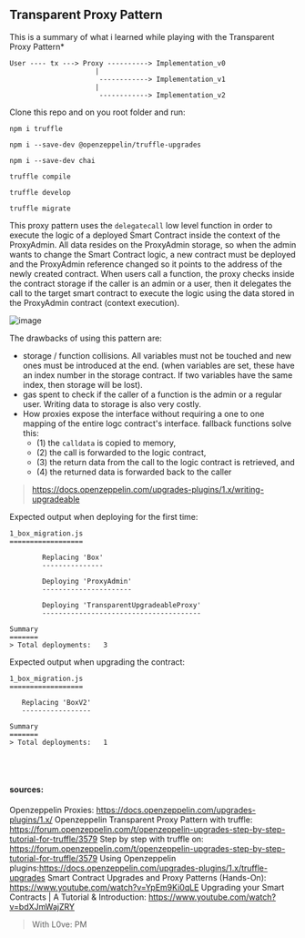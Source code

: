 ## Transparent Proxy Pattern

This is a summary of what i learned while playing with the Transparent Proxy Pattern\*

```
User ---- tx ---> Proxy ----------> Implementation_v0
                     |
                      ------------> Implementation_v1
                     |
                      ------------> Implementation_v2
```



Clone this repo and on you root folder and run:

```
npm i truffle
```
```
npm i --save-dev @openzeppelin/truffle-upgrades
```
```
npm i --save-dev chai
``` 
```
truffle compile
```
```
truffle develop
```
```
truffle migrate
```

This proxy pattern uses the `delegatecall` low level function in order to execute the logic of a deployed Smart Contract inside the context of the ProxyAdmin. All data resides on the ProxyAdmin storage, so when the admin wants to change the Smart Contract logic, a new contract must be deployed and the ProxyAdmin reference changed so it points to the address of the newly created contract.
When users call a function, the proxy checks inside the contract storage if the caller is an admin or a user, then it delegates the call to the target smart contract to execute the logic using the data stored in the ProxyAdmin contract (context execution).

![image](https://user-images.githubusercontent.com/47452703/137991907-280555eb-ca0f-4521-9310-11af119690c4.png)



The drawbacks of using this pattern are:

- storage / function collisions. All variables must not be touched and new ones must be introduced at the end. (when variables are set, these have an index number in the storage contract. If two variables have the same index, then storage will be lost).
- gas spent to check if the caller of a function is the admin or a regular user. Writing data to storage is also very costly.
- How proxies expose the interface without requiring a one to one mapping of the entire logc contract's interface. fallback functions solve this:
  - (1) the `calldata` is copied to memory,
  - (2) the call is forwarded to the logic contract,
  - (3) the return data from the call to the logic contract is retrieved, and
  - (4) the returned data is forwarded back to the caller

> https://docs.openzeppelin.com/upgrades-plugins/1.x/writing-upgradeable

Expected output when deploying for the first time:

```
1_box_migration.js
==================

		Replacing 'Box'
		---------------

		Deploying 'ProxyAdmin'
		----------------------

		Deploying 'TransparentUpgradeableProxy'
		---------------------------------------

Summary
=======
> Total deployments:   3
```

Expected output when upgrading the contract:

```
1_box_migration.js
==================

   Replacing 'BoxV2'
   -----------------

Summary
=======
> Total deployments:   1
```

<br><br>
#### sources:

Openzeppelin Proxies: https://docs.openzeppelin.com/upgrades-plugins/1.x/
Openzeppelin Transparent Proxy Pattern with truffle: https://forum.openzeppelin.com/t/openzeppelin-upgrades-step-by-step-tutorial-for-truffle/3579
Step by step with truffle on: https://forum.openzeppelin.com/t/openzeppelin-upgrades-step-by-step-tutorial-for-truffle/3579
Using Openzeppelin plugins:https://docs.openzeppelin.com/upgrades-plugins/1.x/truffle-upgrades
Smart Contract Upgrades and Proxy Patterns (Hands-On): https://www.youtube.com/watch?v=YpEm9Ki0qLE
Upgrading your Smart Contracts | A Tutorial & Introduction: https://www.youtube.com/watch?v=bdXJmWajZRY

>With L0ve:
>PM
